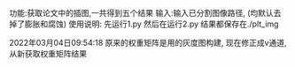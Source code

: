 功能:获取论文中的插图,一共得到五个结果
输入:输入已分割图像路径, (均默认去掉了膨胀和腐蚀)
使用说明: 先运行1.py 然后在运行2.py 结果都保存在./plt_img

2022年03月04日09:54:18
原来的权重矩阵是用的灰度图构建,
现在修正成v通道, 从新获取权重矩阵结果
